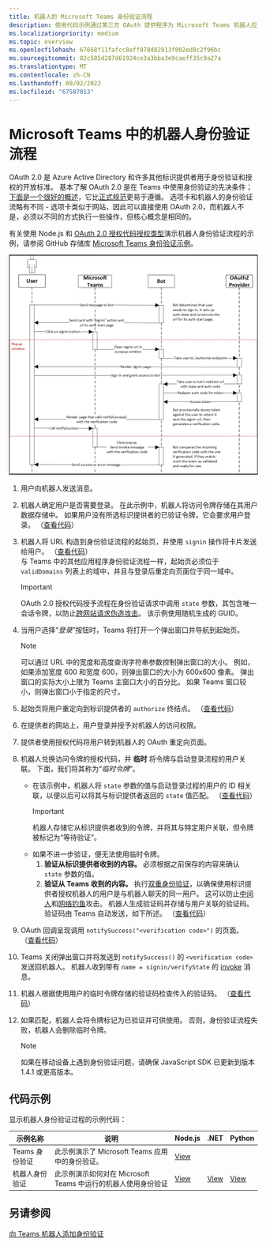 ```yaml
---
title: 机器人的 Microsoft Teams 身份验证流程
description: 使用代码示例通过第三方 OAuth 提供程序为 Microsoft Teams 机器人应用启用身份验证。
ms.localizationpriority: medium
ms.topic: overview
ms.openlocfilehash: 67668f11fafcc8eff878d82913f002ed8c2f96bc
ms.sourcegitcommit: 82c585d287d61924ce3a3bba3e9caeff35c9a27a
ms.translationtype: MT
ms.contentlocale: zh-CN
ms.lasthandoff: 09/02/2022
ms.locfileid: "67587013"
---
```

# <a name="authentication-flow-for-bots-in-microsoft-teams"></a>Microsoft Teams 中的机器人身份验证流程

OAuth 2.0 是 Azure Active Directory 和许多其他标识提供者用于身份验证和授权的开放标准。 基本了解 OAuth 2.0 是在 Teams 中使用身份验证的先决条件；[下面是一个很好的概述](https://aaronparecki.com/oauth-2-simplified/)，它比[正式规范](https://oauth.net/2/)更易于遵循。 选项卡和机器人的身份验证流略有不同 - 选项卡类似于网站，因此可以直接使用 OAuth 2.0，而机器人不是，必须以不同的方式执行一些操作，但核心概念是相同的。

有关使用 Node.js 和 [OAuth 2.0 授权代码授权类型](https://oauth.net/2/grant-types/authorization-code/)演示机器人身份验证流程的示例，请参阅 GitHub 存储库 [Microsoft Teams 身份验证示例](https://github.com/OfficeDev/Microsoft-Teams-Samples/tree/main/samples/app-auth/nodejs)。

![机器人身份验证序列图](../../../assets/images/authentication/bot_auth_sequence_diagram.png)

1. 用户向机器人发送消息。
2. 机器人确定用户是否需要登录。
   在此示例中，机器人将访问令牌存储在其用户数据存储中。 如果用户没有所选标识提供者的已验证令牌，它会要求用户登录。 （[查看代码](https://github.com/OfficeDev/microsoft-teams-sample-auth-node/blob/469952a26d618dbf884a3be53c7d921cc580b1e2/src/utils/AuthenticationUtils.ts#L58-L76)）
3. 机器人将 URL 构造到身份验证流程的起始页，并使用 `signin` 操作将卡片发送给用户。 （[查看代码](https://github.com/OfficeDev/microsoft-teams-sample-auth-node/blob/469952a26d618dbf884a3be53c7d921cc580b1e2/src/dialogs/BaseIdentityDialog.ts#L160-L190)）</br>
    与 Teams 中的其他应用程序身份验证流程一样，起始页必须位于 `validDomains` 列表上的域中，并且与登录后重定向页面位于同一域中。
    > [!IMPORTANT]
    > OAuth 2.0 授权代码授予流程在身份验证请求中调用 `state` 参数，其包含唯一会话令牌，以防止[跨网站请求伪造攻击](https://en.wikipedia.org/wiki/Cross-site_request_forgery)。 该示例使用随机生成的 GUID。
4. 当用户选择“*登录*”按钮时，Teams 将打开一个弹出窗口并导航到起始页。
   > [!NOTE]
   > 可以通过 URL 中的宽度和高度查询字符串参数控制弹出窗口的大小。 例如，如果添加宽度 600 和宽度 600，则弹出窗口的大小为 600x600 像素。 弹出窗口的实际大小上限为 Teams 主窗口大小的百分比。 如果 Teams 窗口较小，则弹出窗口小于指定的尺寸。

5. 起始页将用户重定向到标识提供者的 `authorize` 终结点。 （[查看代码](https://github.com/OfficeDev/microsoft-teams-sample-auth-node/blob/469952a26d618dbf884a3be53c7d921cc580b1e2/public/html/auth-start.html#L51-L56)）
6. 在提供者的网站上，用户登录并授予对机器人的访问权限。
7. 提供者使用授权代码将用户转到机器人的 OAuth 重定向页面。
8. 机器人兑换访问令牌的授权代码，并 **临时** 将令牌与启动登录流程的用户关联。 下面，我们将其称为“*临时令牌*”。
    * 在该示例中，机器人将 `state` 参数的值与启动登录过程的用户的 ID 相关联，以便以后可以将其与标识提供者返回的 `state` 值匹配。 （[查看代码](https://github.com/OfficeDev/microsoft-teams-sample-auth-node/blob/469952a26d618dbf884a3be53c7d921cc580b1e2/src/AuthBot.ts#L70-L99)）
      > [!IMPORTANT]
      > 机器人存储它从标识提供者收到的令牌，并将其与特定用户关联，但令牌被标记为“等待验证”。
    * 如果不进一步验证，便无法使用临时令牌。
      1. **验证从标识提供者收到的内容。** 必须根据之前保存的内容来确认 `state` 参数的值。
      1. **验证从 Teams 收到的内容。** 执行[双重身份验证](https://en.wikipedia.org/wiki/Man-in-the-middle_attack)，以确保使用标识提供者授权机器人的用户是与机器人聊天的同一用户。 这可以防止[中间人](https://en.wikipedia.org/wiki/Man-in-the-middle_attack)和[网络钓鱼](https://en.wikipedia.org/wiki/Phishing)攻击。 机器人生成验证码并存储与用户关联的验证码。 验证码由 Teams 自动发送，如下所述。 （[查看代码](https://github.com/OfficeDev/microsoft-teams-sample-auth-node/blob/469952a26d618dbf884a3be53c7d921cc580b1e2/src/AuthBot.ts#L100-L113)）
9. OAuth 回调呈现调用 `notifySuccess("<verification code>")` 的页面。 （[查看代码](https://github.com/OfficeDev/microsoft-teams-sample-auth-node/blob/master/src/views/oauth-callback-success.hbs)）
10. Teams 关闭弹出窗口并将发送到 `notifySuccess()` 的 `<verification code>` 发送回机器人。 机器人收到带有 `name = signin/verifyState` 的 [invoke](/bot-framework/dotnet/bot-builder-dotnet-activities#invoke) 消息。
11. 机器人根据使用用户的临时令牌存储的验证码检查传入的验证码。 （[查看代码](https://github.com/OfficeDev/microsoft-teams-sample-auth-node/blob/469952a26d618dbf884a3be53c7d921cc580b1e2/src/dialogs/BaseIdentityDialog.ts#L127-L140)）
12. 如果匹配，机器人会将令牌标记为已验证并可供使用。 否则，身份验证流程失败，机器人会删除临时令牌。

    > [!NOTE]
    > 如果在移动设备上遇到身份验证问题，请确保 JavaScript SDK 已更新到版本 1.4.1 或更高版本。

## <a name="code-sample"></a>代码示例

显示机器人身份验证过程的示例代码：

| **示例名称** | **说明** | **Node.js** | **.NET** | **Python** |
|-----------------|----------------|--------------|----------|-----------|
| Teams 身份验证 | 此示例演示了 Microsoft Teams 应用中的身份验证。 | [View](https://github.com/OfficeDev/microsoft-teams-sample-auth-node) | | |
| 机器人身份验证 | 此示例演示如何对在 Microsoft Teams 中运行的机器人使用身份验证 | [View](https://github.com/microsoft/BotBuilder-Samples/tree/main/samples/javascript_nodejs/46.teams-auth) | [View](https://github.com/microsoft/BotBuilder-Samples/tree/main/samples/csharp_dotnetcore/46.teams-auth) | [View](https://github.com/microsoft/BotBuilder-Samples/tree/main/samples/python/46.teams-auth)

## <a name="see-also"></a>另请参阅

[向 Teams 机器人添加身份验证](add-authentication.md)
